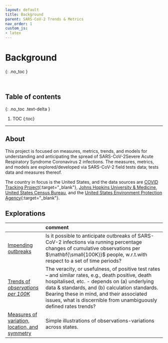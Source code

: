 ```yaml
---
layout: default
title: Background
parent: SARS-CoV-2 Trends & Metrics
nav_order: 1
custom_js:
- latex
---
```


# Background
{: .no_toc }

<br>

## Table of contents
{: .no_toc .text-delta }

1. TOC
{:toc}

---


## About

<p>This project is focused on measures, metrics, trends, and models for understanding and anticipating the spread of <span class="tooltip">SARS-CoV-2<span class="tooltiptext">Severe Acute Respiratory Syndrome Coronavirus 2</span></span> infections.  The measures, metrics, and models are explored/developed via SARS-CoV-2 field tests data; tests data and measures thereof.</p>

The country in focus is the United States, and the data sources are [COVID Tracking Project](https://covidtracking.com){:target="\_blank"}, <a href='https://github.com/CSSEGISandData/COVID-19' target="\_blank">Johns Hopkins University & Medicine</a>, <a href='https://www.census.gov/en.html' target="\_blank">United States Census Bureau</a>, and the [United States Environment Protection Agency](https://www.epa.gov){:target="\_blank"}.


## Explorations

&nbsp; | comment
:--- |:---
[Impending outbreaks](https://briefings.github.io/sars/journal/pages/delta.html) | Is it possible to anticipate outbreaks of SARS-CoV-2 infections via running percentage changes of cumulative observations per $\mathbf{\small{100K}}$ people, <span class="tooltip">w.r.t.<span class="tooltiptext">with respect to</span></span> a set of time periods?
[Trends of *observations*<br>*per 100K*](https://briefings.github.io/sars/journal/pages/capita.html) | The veracity, or usefulness, of positive test rates – and similar rates, e.g., death positive, death hospitalised, etc. - depends on (a) underlying data & standards, and (b) calculation standards.  Bearing these in mind, and their associated issues, what is discernible from unambiguously defined rates trends?
[Measures of variation,<br>location, and symmetry](https://briefings.github.io/sars/journal/pages/spreads.html) | Simple illustrations of observations-variations across states.


<br>
<br>
<br>
<br>
